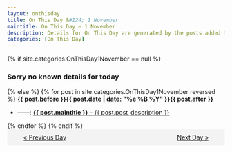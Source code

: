 ```yaml
---
layout: onthisday
title: On This Day &#124; 1 November
maintitle: On This Day — 1 November
description: Details for On This Day are generated by the posts added to the website so the content is subject to changes/updates over time.
categories: [On This Day]
---
```


{% if site.categories.OnThisDay1November == null %}
<h3>Sorry no known details for today</h3>
{% else %}
{% for post in site.categories.OnThisDay1November reversed %}
<strong>{{ post.before }}{{ post.date | date: "%e %B %Y" }}{{ post.after }}</strong>
<ul>
<li> ——: <a class="{{ post.class }}" href="{{ post.url }}"><strong>{{ post.maintitle }}</strong> - {{ post.post_description }}</a></li>
</ul>
{% endfor %}
{% endif %}

<div style="background-color: #f3f3f3; padding: 10px; border-radius: 5px; text-align: center; display: flex; justify-content: space-evenly;">
<a href="/onthisday/10/10-31">« Previous Day</a>
<span style="visibility:hidden;">[ Visit Leap Year February 29 ]</span>
<a href="/onthisday/11/11-02">Next Day »</a>
</div>
